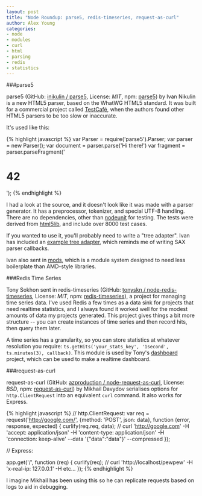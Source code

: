 ```yaml
---
layout: post
title: "Node Roundup: parse5, redis-timeseries, request-as-curl"
author: Alex Young
categories:
- node
- modules
- curl
- html
- parsing
- redis
- statistics
---
```


###parse5

parse5 (GitHub: [inikulin / parse5](https://github.com/inikulin/parse5), License: _MIT_, npm: [parse5](https://npmjs.org/package/parse5)) by Ivan Nikulin is a new HTML5 parser, based on the WhatWG HTML5 standard.  It was built for a commercial project called [TestCafé](http://testcafe.devexpress.com/), when the authors found other HTML5 parsers to be too slow or inaccurate.

It's used like this:

{% highlight javascript %}
var Parser = require('parse5').Parser;
var parser = new Parser();
var document = parser.parse('<!DOCTYPE html><html><head></head><body>Hi there!</body></html>')
var fragment = parser.parseFragment('<title>Parse5 is &#102;&#117;&#99;&#107;ing awesome!</title><h1>42</h1>');
{% endhighlight %}

I had a look at the source, and it doesn't look like it was made with a parser generator.  It has a preprocessor, tokenizer, and special UTF-8 handling.  There are no dependencies, other than [nodeunit](nodeunit) for testing.  The tests were derived from [html5lib](https://github.com/html5lib), and include over 8000 test cases.

If you wanted to use it, you'll probably need to write a "tree adapter".  Ivan has included an [example tree adapter](https://github.com/inikulin/parse5/blob/master/lib/default_tree_adapter.js), which reminds me of writing SAX parser callbacks.

Ivan also sent in [mods](https://github.com/inikulin/mods), which is a module system designed to need less boilerplate than AMD-style libraries.

###Redis Time Series

Tony Sokhon sent in redis-timeseries (GitHub: [tonyskn / node-redis-timeseries](https://github.com/tonyskn/node-redis-timeseries), License: _MIT_, npm: [redis-timeseries](https://npmjs.org/package/redis-timeseries)), a project for managing time series data.  I've used Redis a few times as a data sink for projects that need realtime statistics, and I always found it worked well for the modest amounts of data my projects generated.  This project gives things a bit more structure -- you can create instances of time series and then record hits, then query them later.

A time series has a granularity, so you can store statistics at whatever resolution you require: `ts.getHits('your_stats_key', '1second', ts.minutes(3), callback)`.  This module is used by Tony's [dashboard](https://github.com/tonyskn/node-dashboard) project, which can be used to make a realtime dashboard.

###request-as-curl

request-as-curl (GitHub: [azproduction / node-request-as-curl](https://github.com/azproduction/node-request-as-curl), License: _BSD_, npm: [request-as-curl](https://npmjs.org/package/request-as-curl)) by Mikhail Davydov serialises options for `http.ClientRequest` into an equivalent `curl` command.  It also works for Express.

{% highlight javascript %}
// http.ClientRequest:
var req = request('http://google.com/', {method: 'POST', json: data}, function (error, response, expected) {
  curlify(req.req, data);
  // curl 'http://google.com' -H 'accept: application/json' -H 'content-type: application/json' -H 'connection: keep-alive' --data '{"data":"data"}' --compressed
});

// Express:

app.get('/', function (req) {
  curlify(req);
  // curl 'http://localhost/pewpew' -H 'x-real-ip: 127.0.0.1' -H etc...
});
{% endhighlight %}

I imagine Mikhail has been using this so he can replicate requests based on logs to aid in debugging.
